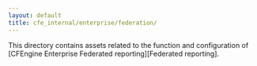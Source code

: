 ```yaml
---
layout: default
title: cfe_internal/enterprise/federation/
---
```


This directory contains assets related to the function and configuration of [CFEngine Enterprise Federated reporting][Federated reporting].
